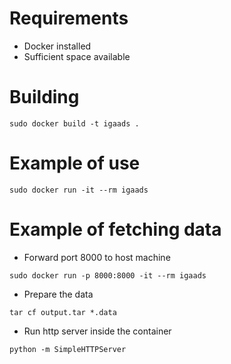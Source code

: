 # Requirements

* Docker installed
* Sufficient space available

# Building

```
sudo docker build -t igaads .
```

# Example of use

```
sudo docker run -it --rm igaads
```

# Example of fetching data

* Forward port 8000 to host machine

```
sudo docker run -p 8000:8000 -it --rm igaads
```

* Prepare the data

```
tar cf output.tar *.data
```

* Run http server inside the container

```
python -m SimpleHTTPServer
```
